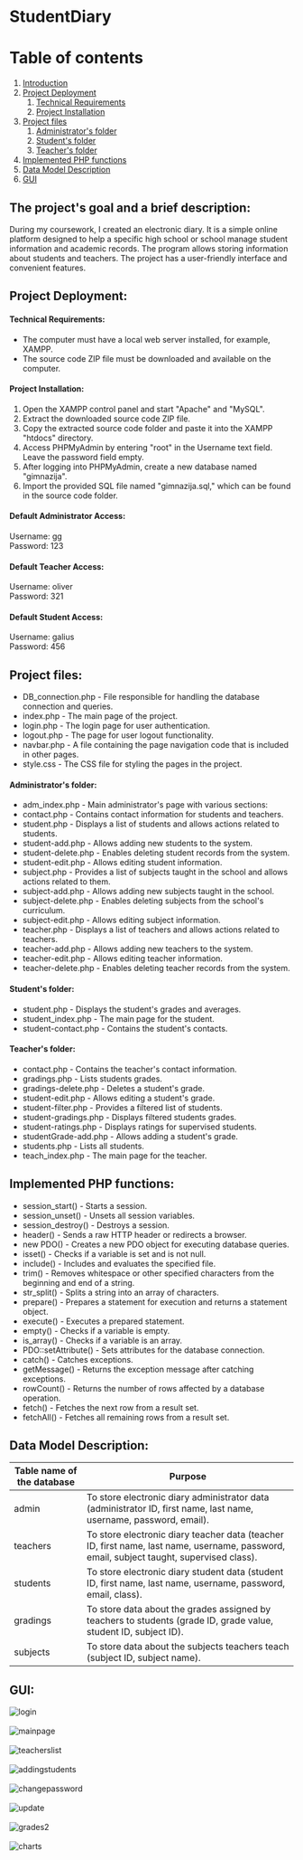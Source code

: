 # StudentDiary
# Table of contents
1. [Introduction](#introduction)
2. [Project Deployment](#deployment)
    1. [Technical Requirements](#technicalrequirements)
    2. [Project Installation](#instalation)
3. [Project files](#projectfiles)
    1. [Administrator's folder](#admin)
    2. [Student's folder](#student)
    3. [Teacher's folder](#techer)
5. [Implemented PHP functions](#functions)
6. [Data Model Description](#datamodel)
7. [GUI](#gui)
  
## The project's goal and a brief description: <a name="introduction"></a>
During my coursework, I created an electronic diary. It is a simple online platform designed to
help a specific high school or school manage student information and academic records. The program
allows storing information about students and teachers. The project has a user-friendly interface and convenient features.

## Project Deployment: <a name="deployment"></a>
#### Technical Requirements: <a name="technicalrequirements"></a>

- The computer must have a local web server installed, for example, XAMPP.
- The source code ZIP file must be downloaded and available on the computer.

#### Project Installation: <a name="instalation"></a>

1. Open the XAMPP control panel and start "Apache" and "MySQL".
2. Extract the downloaded source code ZIP file.
3. Copy the extracted source code folder and paste it into the XAMPP "htdocs" directory.
4. Access PHPMyAdmin by entering "root" in the Username text field. Leave the password field empty.
5. After logging into PHPMyAdmin, create a new database named "gimnazija".
6. Import the provided SQL file named "gimnazija.sql," which can be found in the source code folder.

#### Default Administrator Access:
Username: gg <br>
Password: 123

#### Default Teacher Access:
Username: oliver <br>
Password: 321

#### Default Student Access:
Username: galius <br>
Password: 456

## Project files: <a name="projectfiles"></a>
- DB_connection.php - File responsible for handling the database connection and queries.
- index.php - The main page of the project.
- login.php - The login page for user authentication.
- logout.php - The page for user logout functionality.
- navbar.php - A file containing the page navigation code that is included in other pages.
- style.css - The CSS file for styling the pages in the project.

#### Administrator's folder: <a name="admin"></a>
- adm_index.php - Main administrator's page with various sections:
- contact.php - Contains contact information for students and teachers.
- student.php - Displays a list of students and allows actions related to students.
- student-add.php - Allows adding new students to the system.
- student-delete.php - Enables deleting student records from the system.
- student-edit.php - Allows editing student information.
- subject.php - Provides a list of subjects taught in the school and allows actions related to them.
- subject-add.php - Allows adding new subjects taught in the school.
- subject-delete.php - Enables deleting subjects from the school's curriculum.
- subject-edit.php - Allows editing subject information.
- teacher.php - Displays a list of teachers and allows actions related to teachers.
- teacher-add.php - Allows adding new teachers to the system.
- teacher-edit.php - Allows editing teacher information.
- teacher-delete.php - Enables deleting teacher records from the system.

#### Student's folder: <a name="student"></a>
- student.php - Displays the student's grades and averages.
- student_index.php - The main page for the student.
- student-contact.php - Contains the student's contacts.

#### Teacher's folder: <a name="teacher"></a>
- contact.php - Contains the teacher's contact information.
- gradings.php - Lists students grades.
- gradings-delete.php - Deletes a student's grade.
- student-edit.php - Allows editing a student's grade.
- student-filter.php - Provides a filtered list of students.
- student-gradings.php - Displays filtered students grades.
- student-ratings.php - Displays ratings for supervised students.
- studentGrade-add.php - Allows adding a student's grade.
- students.php - Lists all students.
- teach_index.php - The main page for the teacher.

## Implemented PHP functions: <a name="functions"></a>
- session_start() - Starts a session.
- session_unset() - Unsets all session variables.
- session_destroy() - Destroys a session.
- header() - Sends a raw HTTP header or redirects a browser.
- new PDO() - Creates a new PDO object for executing database queries.
- isset() - Checks if a variable is set and is not null.
- include() - Includes and evaluates the specified file.
- trim() - Removes whitespace or other specified characters from the beginning and end of a string.
- str_split() - Splits a string into an array of characters.
- prepare() - Prepares a statement for execution and returns a statement object.
- execute() - Executes a prepared statement.
- empty() - Checks if a variable is empty.
- is_array() - Checks if a variable is an array.
- PDO::setAttribute() - Sets attributes for the database connection.
- catch() - Catches exceptions.
- getMessage() - Returns the exception message after catching exceptions.
- rowCount() - Returns the number of rows affected by a database operation.
- fetch() - Fetches the next row from a result set.
- fetchAll() - Fetches all remaining rows from a result set.

## Data Model Description: <a name="datamodel"></a>
|Table name of the database|Purpose|
|--------------------------|---------|
|admin                     |To store electronic diary administrator data (administrator ID, first name, last name, username, password, email).|
|teachers                  |To store electronic diary teacher data (teacher ID, first name, last name, username, password, email, subject taught, supervised class).|
|students                  |To store electronic diary student data (student ID, first name, last name, username, password, email, class).|
|gradings                  |To store data about the grades assigned by teachers to students (grade ID, grade value, student ID, subject ID).|
|subjects                  |To store data about the subjects teachers teach (subject ID, subject name).|


## GUI: <a name="gui"></a>

![login](https://github.com/vestinabert/StudentDiary/assets/127593981/5af26a8d-3be3-481f-8708-8c0459b9425a) <br><br>
![mainpage](https://github.com/vestinabert/StudentDiary/assets/127593981/ac974a9d-44b6-4435-891c-28b162e2499f) <br><br>
![teacherslist](https://github.com/vestinabert/StudentDiary/assets/127593981/cb13de78-978f-4afa-87b6-2a287b071fca) <br><br>
![addingstudents](https://github.com/vestinabert/StudentDiary/assets/127593981/0d82726b-9e6b-4a42-97e0-5a681cb0e2b1) <br><br>
![changepassword](https://github.com/vestinabert/StudentDiary/assets/127593981/4a39e172-8786-461f-919e-112491e03709) <br><br>
![update](https://github.com/vestinabert/StudentDiary/assets/127593981/19a4a603-2a84-4cc3-881f-8318aed9f2de) <br><br>
![grades2](https://github.com/vestinabert/StudentDiary/assets/127593981/1eac98c2-d925-4b3b-a734-cba4cb9a03bf)<br><br>
![charts](https://github.com/vestinabert/StudentDiary/assets/127593981/97832475-6de0-4b91-854e-32b9629a94d0)
